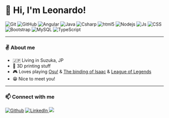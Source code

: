 
# 👋 Hi, I'm Leonardo!

<p>
  <img alt="Git" src="https://img.shields.io/badge/-Git-F05032?style=flat-square&logo=git&logoColor=white" />
  <img alt="GitHub" src="https://img.shields.io/badge/-GitHub-181717?style=flat-square&logo=github" />
  <img alt="Angular" src="https://img.shields.io/badge/-Angular-DD0031?style=flat-square&logo=angular&logoColor=white" />
  <img alt="Java" src="https://img.shields.io/badge/-Java-E34A86?style=flat-square&logo=java" />
  <img alt="Csharp" src="https://img.shields.io/badge/-C%23-239120?style=flat-square&logo=csharp" />
  <img alt="html5" src="https://img.shields.io/badge/-HTML5-E34F26?style=flat-square&logo=html5&logoColor=white" />
  <img alt="Nodejs" src="https://img.shields.io/badge/-Nodejs-43853d?style=flat-square&logo=Node.js&logoColor=white" />
  <img alt="Js" src="https://img.shields.io/badge/-JavaScript-F7DF1E?style=flat-square&logo=javascript&logoColor=black" />
  <img alt="CSS" src="https://img.shields.io/badge/-CSS-1572B6?style=flat-square&logo=css3" />
  <img alt="Bootstrap" src="https://img.shields.io/badge/-Bootstrap-563D7C?style=flat-square&logo=bootstrap" />
  <img alt="MySQL" src="https://img.shields.io/badge/-MySQL-dbe1a6?style=flat-square&logo=mysql" />
  <img alt="TypeScript" src="https://img.shields.io/badge/-TypeScript-007ACC?style=flat-square&logo=typescript&logoColor=white" />
</p>

---

<h3>✌️ About me</h3>

- 🇯🇵 Living in Suzuka, JP 
- 🗿 3D printing stuff
- 🎮 Loves playing [Osu!](https://osu.ppy.sh/home) & [The binding of Isaac](https://bindingofisaacrebirth.fandom.com/wiki/Binding_of_Isaac:_Rebirth_Wiki) & [League of Legends](https://www.leagueoflegends.com/es-es/)
- 😁 Nice to meet you!

---

<h3>📫 Connect with me</h3>

<p>
  <a href="https://github.com/LeonardoCaero" target="_blank"><img alt="Github" src="https://img.shields.io/badge/GitHub-%2312100E.svg?&style=for-the-badge&logo=Github&logoColor=white" /></a>  
  <a href="https://www.linkedin.com/in/leonardo-caero-ledezma/" target="_blank"><img alt="LinkedIn" src="https://img.shields.io/badge/LinkedIn-%230077B5.svg?&style=for-the-badge&logo=linkedin&logoColor=white" />
    <a href="mailto:leo.caero.ledezma@gmail.com"><img src="https://img.shields.io/badge/email-D14836.svg?style=for-the-badge&logo=GMail&logoColor=white"/></a>
</p>

